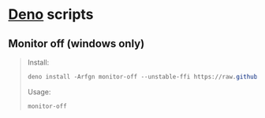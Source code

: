 # [Deno](https://deno.com/) scripts

## Monitor off (windows only)

> Install:
> ```powershell
> deno install -Arfgn monitor-off --unstable-ffi https://raw.githubusercontent.com/MAKS11060/deno-scripts/main/monitor-off.ts
> ```
> Usage:
> ```powershell
> monitor-off
> ```

